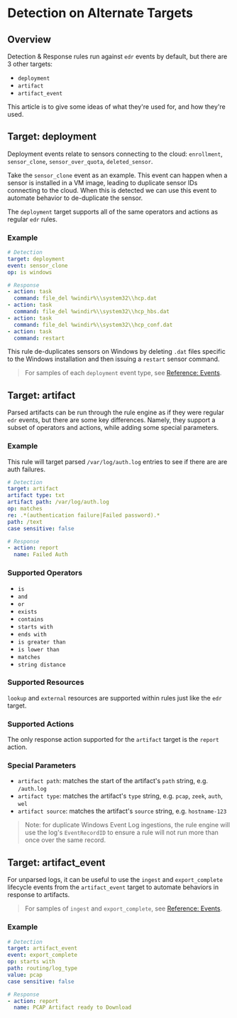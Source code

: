 # Detection on Alternate Targets

## Overview

Detection & Response rules run against `edr` events by default, but there are 3 other targets:
* `deployment`
* `artifact`
* `artifact_event`

This article is to give some ideas of what they're used for, and how they're used.

## Target: deployment

Deployment events relate to sensors connecting to the cloud: `enrollment`, `sensor_clone`, `sensor_over_quota`, `deleted_sensor`.

Take the `sensor_clone` event as an example. This event can happen when a sensor is installed in a VM image, leading to duplicate sensor IDs connecting to the cloud. When this is detected we can use this event to automate behavior to de-duplicate the sensor. 

The `deployment` target supports all of the same operators and actions as regular `edr` rules.

### Example

```yaml
# Detection
target: deployment
event: sensor_clone
op: is windows

# Response
- action: task
  command: file_del %windir%\\system32\\hcp.dat
- action: task
  command: file_del %windir%\\system32\\hcp_hbs.dat
- action: task
  command: file_del %windir%\\system32\\hcp_conf.dat
- action: task
  command: restart
```

This rule de-duplicates sensors on Windows by deleting `.dat` files specific to the Windows installation and then issuing a `restart` sensor command. 

> For samples of each `deployment` event type, see [Reference: Events](https://doc.limacharlie.io/docs/documentation/ZG9jOjE5MzExMDQ-events#deployment-events).

## Target: artifact

Parsed artifacts can be run through the rule engine as if they were regular `edr` events, but there are some key differences. Namely, they support a subset of operators and actions, while adding some special parameters.

### Example

This rule will target parsed `/var/log/auth.log` entries to see if there are are auth failures.

```yaml
# Detection
target: artifact
artifact type: txt
artifact path: /var/log/auth.log
op: matches
re: .*(authentication failure|Failed password).*
path: /text
case sensitive: false

# Response
- action: report
  name: Failed Auth
```

### Supported Operators

*  `is`
* `and`
* `or`
* `exists`
* `contains`
* `starts with`
* `ends with`
* `is greater than`
* `is lower than`
* `matches`
* `string distance`

### Supported Resources

`lookup` and `external` resources are supported within rules just like the `edr` target.

### Supported Actions

The only response action supported for the `artifact` target is the `report` action.

### Special Parameters

* `artifact path`: matches the start of the artifact's `path` string, e.g. `/auth.log`
* `artifact type`: matches the artifact's `type` string, e.g. `pcap`, `zeek`, `auth`, `wel`
* `artifact source`: matches the artifact's `source` string, e.g. `hostname-123`

> Note: for duplicate Windows Event Log ingestions, the rule engine will use the log's `EventRecordID` to ensure a rule will not run more than once over the same record. 


## Target: artifact_event 

For unparsed logs, it can be useful to use the `ingest` and `export_complete` lifecycle events from the `artifact_event` target to automate behaviors in response to artifacts.

> For samples of `ingest` and `export_complete`, see [Reference: Events](events.md#artifact-events).

### Example

```yaml
# Detection
target: artifact_event
event: export_complete
op: starts with
path: routing/log_type
value: pcap
case sensitive: false

# Response
- action: report
  name: PCAP Artifact ready to Download
```


